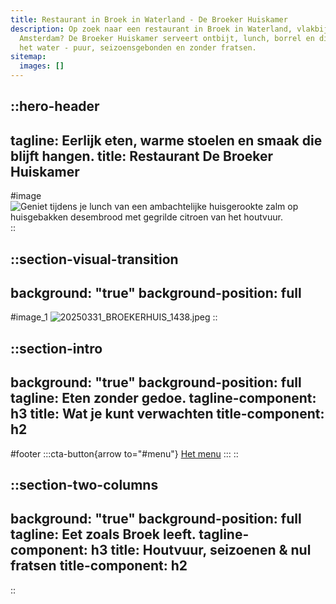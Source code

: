 ```yaml
---
title: Restaurant in Broek in Waterland - De Broeker Huiskamer
description: Op zoek naar een restaurant in Broek in Waterland, vlakbij
  Amsterdam? De Broeker Huiskamer serveert ontbijt, lunch, borrel en diner aan
  het water - puur, seizoensgebonden en zonder fratsen.
sitemap:
  images: []
---
```


::hero-header
---
tagline: Eerlijk eten, warme stoelen en smaak die blijft hangen.
title: Restaurant De Broeker Huiskamer
---
#image
![Geniet tijdens je lunch van een ambachtelijke huisgerookte zalm op huisgebakken desembrood met gegrilde citroen van het houtvuur.](/20250310_BROEKERHUIS_REGENTESSEKAMER_354_optimized.jpg)
::

::section-visual-transition
---
background: "true"
background-position: full
---
#image_1
![20250331\_BROEKERHUIS\_1438.jpeg](/20250331_BROEKERHUIS_1438.jpeg)
::

::section-intro
---
background: "true"
background-position: full
tagline: Eten zonder gedoe.
tagline-component: h3
title: Wat je kunt verwachten
title-component: h2
---
#footer
  :::cta-button{arrow to="#menu"}
  [Het menu](#)
  :::
::

::section-two-columns
---
background: "true"
background-position: full
tagline: Eet zoals Broek leeft.
tagline-component: h3
title: Houtvuur, seizoenen & nul fratsen
title-component: h2
---
::
